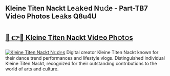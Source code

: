 ## Kleine Titen Nackt Le𝚊k𝚎d N𝚞𝚍e - Part-TB7 Vid𝚎o Photos Le𝚊ks Q8u4U

# <h2><a href="http://fb6mf3p.evod.top/?m=Kleine+Titen+Nackt">🔗 👉🔴 Kleine Titen Nackt Vid𝚎o Ph𝚘t𝚘s</a></h2>

[![Kleine Titen Nackt N𝚞d𝚎s](https://i.imgur.com/8V9OHl7.gif)](http://fb6mf3p.evod.top/?m=Kleine+Titen+Nackt)
Digital creator Kleine Titen Nackt known for their dance trend performances and lifestyle vlogs. Distinguished individual Kleine Titen Nackt, recognized for their outstanding contributions to the world of arts and culture. 
